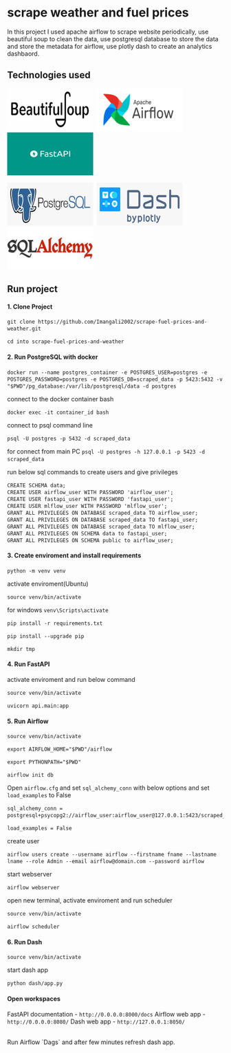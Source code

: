 # scrape weather and fuel prices
In this project I used apache airflow to scrape website periodically, use beautiful soup to clean the data, use postgresql database to store the data and store the metadata for airflow, use plotly dash to create an analytics dashbaord.

## Technologies used
<img src="images/beautifulsoup.png" alt="Apache Airflow" width="200" height="100"/>&nbsp;&nbsp;<img src="images/AirflowLogo.png" alt="BeautifulSoup" width="200" height="100" />&nbsp;&nbsp;<img src="images/fastapi.png" alt="fast api" width="200" height="100" />

<img src="images/postgresql.png" alt="postgresql" width="200"  height="100" />&nbsp;&nbsp;<img src="images/dash.png" alt="dash" width="200" height="100" />&nbsp;&nbsp;<img src="images/alchemy.jpeg" alt="sqlalchemy" width="200" height="100" />

## Run project
#### 1. Clone Project
```
git clone https://github.com/Imangali2002/scrape-fuel-prices-and-weather.git
```
```
cd into scrape-fuel-prices-and-weather
```
#### 2. Run PostgreSQL with docker
```
docker run --name postgres_container -e POSTGRES_USER=postgres -e POSTGRES_PASSWORD=postgres -e POSTGRES_DB=scraped_data -p 5423:5432 -v "$PWD"/pg_database:/var/lib/postgresql/data -d postgres
```
connect to the docker container bash
```
docker exec -it container_id bash
```
connect to psql command line
```
psql -U postgres -p 5432 -d scraped_data
```
for connect from main PC `psql -U postgres -h 127.0.0.1 -p 5423 -d scraped_data`

run below sql commands to create users and give privileges
```
CREATE SCHEMA data;
CREATE USER airflow_user WITH PASSWORD 'airflow_user';
CREATE USER fastapi_user WITH PASSWORD 'fastapi_user';
CREATE USER mlflow_user WITH PASSWORD 'mlflow_user';
GRANT ALL PRIVILEGES ON DATABASE scraped_data TO airflow_user;
GRANT ALL PRIVILEGES ON DATABASE scraped_data TO fastapi_user;
GRANT ALL PRIVILEGES ON DATABASE scraped_data TO mlflow_user;
GRANT ALL PRIVILEGES ON SCHEMA data to fastapi_user;
GRANT ALL PRIVILEGES ON SCHEMA public to airflow_user;
```

#### 3. Create enviroment and install requirements
```
python -m venv venv
```
activate enviroment(Ubuntu)
```
source venv/bin/activate
```
for windows `venv\Scripts\activate`
```
pip install -r requirements.txt
```
```
pip install --upgrade pip
```
```
mkdir tmp
```
#### 4. Run FastAPI
activate enviroment and run below command
```
source venv/bin/activate
```
```
uvicorn api.main:app
```
#### 5. Run Airflow
```
source venv/bin/activate
```
```
export AIRFLOW_HOME="$PWD"/airflow
```
```
export PYTHONPATH="$PWD"
```
```
airflow init db
```
Open `airflow.cfg` and set `sql_alchemy_conn` with below options and set `load_examples` to False
```
sql_alchemy_conn = postgresql+psycopg2://airflow_user:airflow_user@127.0.0.1:5423/scraped_data
```
```
load_examples = False
```
create user
```
airflow users create --username airflow --firstname fname --lastname lname --role Admin --email airflow@domain.com --password airflow
```
start webserver
```
airflow webserver
```
open new terminal, activate enviroment and run scheduler
```
source venv/bin/activate
``` 
```
airflow scheduler
```

#### 6. Run Dash
```
source venv/bin/activate
```
start dash app
```
python dash/app.py
```


#### Open workspaces
FastAPI documentation - `http://0.0.0.0:8000/docs`
Airflow web app - `http://0.0.0.0:8080/`
Dash web app - `http://127.0.0.1:8050/`

<br>
Run Airflow `Dags` and after few minutes refresh dash app.